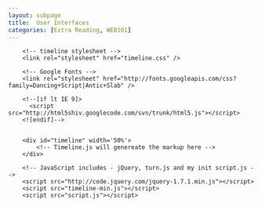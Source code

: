 ```yaml
---
layout: subpage
title:  User Interfaces
categories: [Extra Reading, WEB101]
---
```

      
        <!-- timeline stylesheet -->
        <link rel="stylesheet" href="timeline.css" />
        
        <!-- Google Fonts -->
        <link rel="stylesheet" href="http://fonts.googleapis.com/css?family=Dancing+Script|Antic+Slab" />
        
        <!--[if lt IE 9]>
          <script src="http://html5shiv.googlecode.com/svn/trunk/html5.js"></script>
        <![endif]-->
 

		<div id="timeline" width='50%'>
			<!-- Timeline.js will genereate the markup here -->
		</div>
        
        <!-- JavaScript includes - jQuery, turn.js and my init script.js -->
		<script src="http://code.jquery.com/jquery-1.7.1.min.js"></script>
		<script src="timeline-min.js"></script>
		<script src="script.js"></script>
